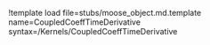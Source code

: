 !template load file=stubs/moose_object.md.template name=CoupledCoeffTimeDerivative syntax=/Kernels/CoupledCoeffTimeDerivative
